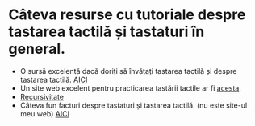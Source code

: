 # Câteva resurse cu tutoriale despre tastarea tactilă și tastaturi în general.

- O sursă excelentă dacă doriți să învățați tastarea tactilă și despre tastarea tactilă. [AICI](https://en.wikipedia.org/wiki/Touch_typing)
- Un site web excelent pentru practicarea tastării tactile ar fi [acesta](https://king-typer.herokuapp.com/).
- [Recursivitate](blob/docs/docs/ro/tutoriale/touch-typing.md)
- Câteva fun facturi despre tastaturi și tastarea tactilă. (nu este site-ul meu web) [AICI](https://keyshorts.com/blogs/blog/41838657-31-weird-fun-facts-about-computer-keyboards-you-didnt-know-about)